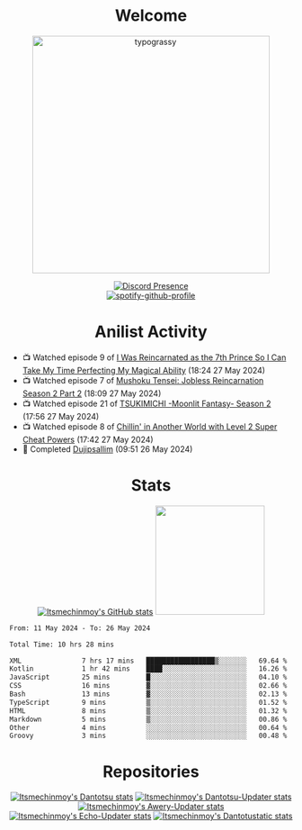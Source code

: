 <div align="center">

# Welcome
<a href="https://github.com/kawarimidoll/typograssy">
    <img alt="typograssy" src="https://typograssy.deno.dev/api?text=%E3%82%88%E3%81%86%E3%81%93%E3%81%9D%E3%81%BF%E3%81%AA%E3%81%95%E3%82%93%20-%20Itsmechinmoy--&&l0=none&l1=82d9d0&l2=027353&l3=038c4c&l4=01402e&bg=none&frame=none&speed=100&comment=" width="421.99">
</a>

[![Discord Presence](https://lanyard.cnrad.dev/api/523539866311720963?theme=dark&bg=Oe1116&animated=false&hideDiscrim=true&borderRadius=30px&hideActivity=whenNotUsed)](https://discord.com/users/523539866311720963)<br>
[![spotify-github-profile](https://spotify-github-profile.vercel.app/api/view?uid=31zczwoe3obxakjgkio7anubhkaq&cover_image=true&theme=novatorem&show_offline=true&background_color=121212&interchange=false&bar_color=53b14f&bar_color=ffffff&bar_color_cover=false)](https://spotify-github-profile.vercel.app/api/view?uid=31zczwoe3obxakjgkio7anubhkaq&redirect=true)
</div>

<div align="center">

# Anilist Activity
</div>
<!-- ANILIST_ACTIVITY:start -->

-   📺 Watched episode 9 of [I Was Reincarnated as the 7th Prince So I Can Take My Time Perfecting My Magical Ability](https://anilist.co/anime/156415) (18:24 27 May 2024)
-   📺 Watched episode 7 of [Mushoku Tensei: Jobless Reincarnation Season 2 Part 2](https://anilist.co/anime/166873) (18:09 27 May 2024)
-   📺 Watched episode 21 of [TSUKIMICHI -Moonlit Fantasy- Season 2](https://anilist.co/anime/139518) (17:56 27 May 2024)
-   📺 Watched episode 8 of [Chillin' in Another World with Level 2 Super Cheat Powers](https://anilist.co/anime/170130) (17:42 27 May 2024)
-   📖 Completed [Dujipsallim](https://anilist.co/manga/133063) (09:51 26 May 2024)

<!-- ANILIST_ACTIVITY:end -->
<div align="center">
    
# Stats
[![Itsmechinmoy's GitHub stats](https://github-readme-stats.vercel.app/api?username=itsmechinmoy&show_icons=true&theme=algolia)](https://github.com/anuraghazra/github-readme-stats)
<img src="https://github-readme-stackoverflow.vercel.app/?userID=25004176&theme=dark" height="194"/>
</div>
<!--START_SECTION:waka-->

```txt
From: 11 May 2024 - To: 26 May 2024

Total Time: 10 hrs 28 mins

XML               7 hrs 17 mins   █████████████████▒░░░░░░░   69.64 %
Kotlin            1 hr 42 mins    ████░░░░░░░░░░░░░░░░░░░░░   16.26 %
JavaScript        25 mins         █░░░░░░░░░░░░░░░░░░░░░░░░   04.10 %
CSS               16 mins         ▓░░░░░░░░░░░░░░░░░░░░░░░░   02.66 %
Bash              13 mins         ▓░░░░░░░░░░░░░░░░░░░░░░░░   02.13 %
TypeScript        9 mins          ▒░░░░░░░░░░░░░░░░░░░░░░░░   01.52 %
HTML              8 mins          ▒░░░░░░░░░░░░░░░░░░░░░░░░   01.32 %
Markdown          5 mins          ▒░░░░░░░░░░░░░░░░░░░░░░░░   00.86 %
Other             4 mins          ░░░░░░░░░░░░░░░░░░░░░░░░░   00.64 %
Groovy            3 mins          ░░░░░░░░░░░░░░░░░░░░░░░░░   00.48 %
```

<!--END_SECTION:waka-->
<div align="center">

# Repositories
[![Itsmechinmoy's Dantotsu stats](https://github-readme-stats.vercel.app/api/pin/?username=itsmechinmoy&repo=dantotsu&show_icons=true&theme=algolia&description_lines_count=1)](https://github.com/itsmechinmoy/dantotsu)
[![Itsmechinmoy's Dantotsu-Updater stats](https://github-readme-stats.vercel.app/api/pin/?username=itsmechinmoy&repo=dantotsu-updater&show_icons=true&theme=algolia&description_lines_count=1)](https://github.com/itsmechinmoy/dantotsu-updater)
[![Itsmechinmoy's Awery-Updater stats](https://github-readme-stats.vercel.app/api/pin/?username=itsmechinmoy&repo=awery-updater&show_icons=true&theme=algolia&description_lines_count=1)](https://github.com/itsmechinmoy/awery-updater)
[![Itsmechinmoy's Echo-Updater stats](https://github-readme-stats.vercel.app/api/pin/?username=itsmechinmoy&repo=echo-updater&show_icons=true&theme=algolia&description_lines_count=1)](https://github.com/itsmechinmoy/echo-updater)
[![Itsmechinmoy's Dantotustatic stats](https://github-readme-stats.vercel.app/api/pin/?username=itsmechinmoy&repo=dantotustatic&show_icons=true&theme=algolia&description_lines_count=1)](https://github.com/itsmechinmoy/dantotustatic)
</div>
